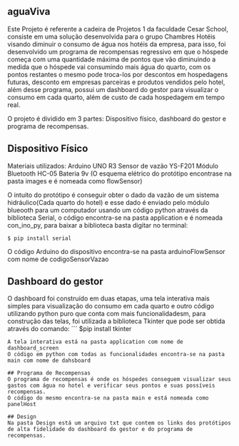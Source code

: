 ## aguaViva
Este Projeto é referente a cadeira de Projetos 1 da faculdade Cesar School, consiste em uma solução desenvolvida para o grupo Chambres Hotéis visando diminuir o consumo
de água nos hotéis da empresa, para isso, foi desenvolvido um programa de recompensas regressivo em que o hóspede começa com uma quantidade máxima de pontos que vão
diminuindo a medida que o hóspede vai consumindo mais água do quarto, com os pontos restantes o mesmo pode troca-los por descontos em hospedagens futuras, desconto 
em empresas parceiras e produtos vendidos pelo hotel, além desse programa, possui um dashboard do gestor para visualizar o consumo em cada quarto, além de custo de cada
hospedagem em tempo real.

O projeto é dividido em 3 partes: Dispositivo físico, dashboard do gestor e programa de recompensas.

## Dispositivo Físico
Materiais utilizados:
Arduino UNO R3
Sensor de vazão YS-F201
Módulo Bluetooth HC-05
Bateria 9v
(O esquema elétrico do protótipo encontrase na pasta images e é nomeada como flowSensor)

O intuito do protótipo é conseguir obter o dado da vazão de um sistema hidráulico(Cada quarto do hotel) e esse dado é enviado pelo módulo blueooth para um computador
usando um código python através da biblioteca Serial, o código encontra-se na pasta application e é nomeada con_ino_py, para baixar a biblioteca basta digitar no terminal:
```
$ pip install serial
```
O código Arduino do dispositivo encontra-se na pasta arduinoFlowSensor com nome de codigoSensorVazao

## Dashboard do gestor
O dashboard foi construído em duas etapas, uma tela interativa mais simples para visualização do consumo em cada quarto e outro código utilizando python puro que conta
com mais funcionalidadesm, para construção das telas, foi utilizada a biblioteca Tkinter que pode ser obtida através do comando: 
´´´
$pip install tkinter
```
A tela interativa está na pasta application com nome de dashboard_screen
O código em python com todas as funcionalidades encontra-se na pasta main com nome de dahsboard

## Programa de Recompensas 
O programa de recompensas é onde os hóspedes conseguem visualizar seus gastos com água no hotel e verificar seus pontos e suas possíveis recompensas.
O código do mesmo encontra-se na pasta main e está nomeada como panelHost

## Design 
Na pasta Design está um arquivo txt que contem os links dos protótipos de alta fidelidade do dashboard do gestor e do programa de recompensas.
